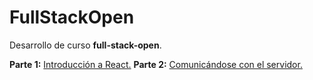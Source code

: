 # FullStackOpen
Desarrollo de curso **full-stack-open**.

**Parte 1:** [Introducción a React.](https://github.com/thiago-laurence/full-stack-open/tree/main/part1/part1)
**Parte 2:** [Comunicándose con el servidor.](https://github.com/thiago-laurence/full-stack-open/tree/main/part2/part2)
